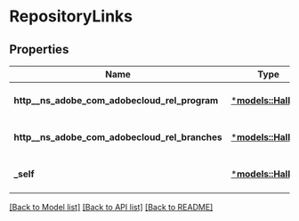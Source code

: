 # RepositoryLinks

## Properties
Name | Type | Description | Notes
------------ | ------------- | ------------- | -------------
**http__ns_adobe_com_adobecloud_rel_program** | [***models::HalLink**](HalLink.md) |  | [optional] [default to None]
**http__ns_adobe_com_adobecloud_rel_branches** | [***models::HalLink**](HalLink.md) |  | [optional] [default to None]
**_self** | [***models::HalLink**](HalLink.md) |  | [optional] [default to None]

[[Back to Model list]](../README.md#documentation-for-models) [[Back to API list]](../README.md#documentation-for-api-endpoints) [[Back to README]](../README.md)


